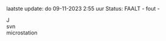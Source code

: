 laatste update: 
do 09-11-2023  2:55   uur 
Status: FAALT - fout - 
<div class="service R">J</div><div class="service R">svn</div><div class="service Y">microstation</div>